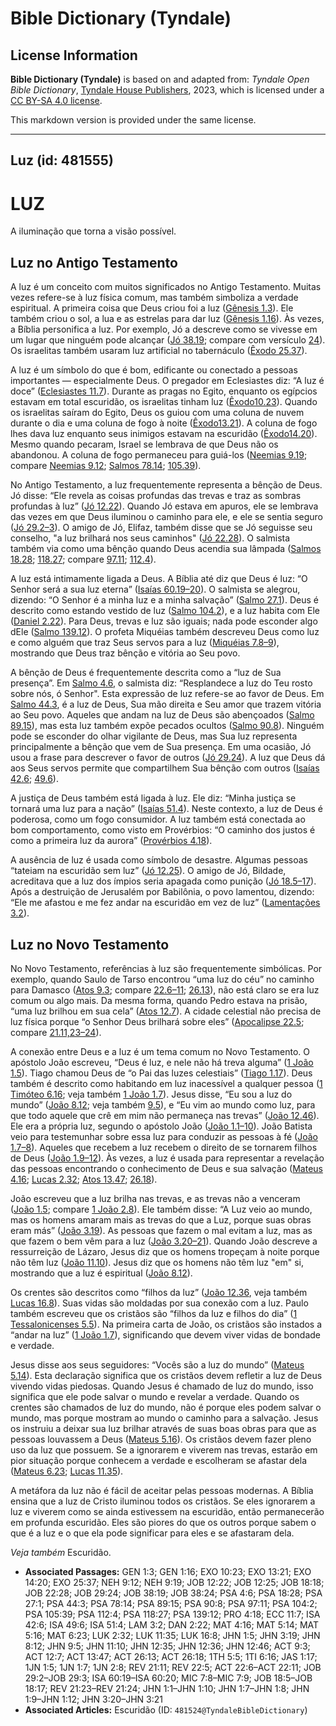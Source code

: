 # Bible Dictionary (Tyndale)

## License Information

**Bible Dictionary (Tyndale)** is based on and adapted from: _Tyndale Open Bible Dictionary_, [Tyndale House Publishers](https://tyndaleopenresources.com/), 2023, which is licensed under a [CC BY-SA 4.0 license](https://creativecommons.org/licenses/by-sa/4.0/legalcode.en).

This markdown version is provided under the same license.



--------------------------------

## Luz (id: 481555)

LUZ
===

A iluminação que torna a visão possível.

Luz no Antigo Testamento
------------------------

A luz é um conceito com muitos significados no Antigo Testamento. Muitas vezes refere\-se à luz física comum, mas também simboliza a verdade espiritual. A primeira coisa que Deus criou foi a luz ([Gênesis 1\.3](https://ref.ly/Gen1:3)). Ele também criou o sol, a lua e as estrelas para dar luz ([Gênesis 1\.16](https://ref.ly/Gen1:16)). Às vezes, a Bíblia personifica a luz. Por exemplo, Jó a descreve como se vivesse em um lugar que ninguém pode alcançar ([Jó 38\.19](https://ref.ly/Job38:19); compare com versículo [24](https://ref.ly/Job38:24)). Os israelitas também usaram luz artificial no tabernáculo ([Êxodo 25\.37](https://ref.ly/Exod25:37)).

A luz é um símbolo do que é bom, edificante ou conectado a pessoas importantes — especialmente Deus. O pregador em Eclesiastes diz: “A luz é doce” ([Eclesiastes 11\.7](https://ref.ly/Eccl11:7)). Durante as pragas no Egito, enquanto os egípcios estavam em total escuridão, os israelitas tinham luz ([Êxodo10\.23](https://ref.ly/Exod10:23)). Quando os israelitas saíram do Egito, Deus os guiou com uma coluna de nuvem durante o dia e uma coluna de fogo à noite ([Êxodo13\.21](https://ref.ly/Exod13:21)). A coluna de fogo lhes dava luz enquanto seus inimigos estavam na escuridão ([Êxodo14\.20](https://ref.ly/Exod14:20)). Mesmo quando pecaram, Israel se lembrava de que Deus não os abandonou. A coluna de fogo permaneceu para guiá\-los ([Neemias 9\.19](https://ref.ly/Neh9:19); compare [Neemias 9\.12](https://ref.ly/Neh9:12); [Salmos 78\.14](https://ref.ly/Ps78:14); [105\.39](https://ref.ly/Ps105:39)).

No Antigo Testamento, a luz frequentemente representa a bênção de Deus. Jó disse: “Ele revela as coisas profundas das trevas e traz as sombras profundas à luz” ([Jó 12\.22](https://ref.ly/Job12:22)). Quando Jó estava em apuros, ele se lembrava das vezes em que Deus iluminou o caminho para ele, e ele se sentia seguro ([Jó 29\.2–3](https://ref.ly/Job29:2-Job29:3)). O amigo de Jó, Elifaz, também disse que se Jó seguisse seu conselho, "a luz brilhará nos seus caminhos" ([Jó 22\.28](https://ref.ly/Job22:28)). O salmista também via como uma bênção quando Deus acendia sua lâmpada ([Salmos 18\.28](https://ref.ly/Ps18:28); [118\.27](https://ref.ly/Ps118:27); compare [97\.11](https://ref.ly/Ps97:11); [112\.4](https://ref.ly/Ps112:4)).

A luz está intimamente ligada a Deus. A Bíblia até diz que Deus é luz: “O Senhor será a sua luz eterna” ([Isaías 60\.19–20](https://ref.ly/Isa60:19-Isa60:20)). O salmista se alegrou, dizendo: “O Senhor é a minha luz e a minha salvação” ([Salmo 27\.1](https://ref.ly/Ps27:1)). Deus é descrito como estando vestido de luz ([Salmo 104\.2](https://ref.ly/Ps104:2)), e a luz habita com Ele ([Daniel 2\.22](https://ref.ly/Dan2:22)). Para Deus, trevas e luz são iguais; nada pode esconder algo dEle ([Salmo 139\.12](https://ref.ly/Ps139:12)). O profeta Miquéias também descreveu Deus como luz e como alguém que traz Seus servos para a luz ([Miquéias 7\.8–9](https://ref.ly/Mic7:8-Mic7:9)), mostrando que Deus traz bênção e vitória ao Seu povo.

A bênção de Deus é frequentemente descrita como a “luz de Sua presença”. Em [Salmo 4\.6](https://ref.ly/Ps4:6), o salmista diz: “Resplandece a luz do Teu rosto sobre nós, ó Senhor". Esta expressão de luz refere\-se ao favor de Deus. Em [Salmo 44\.3](https://ref.ly/Ps44:3), é a luz de Deus, Sua mão direita e Seu amor que trazem vitória ao Seu povo. Aqueles que andam na luz de Deus são abençoados ([Salmo 89\.15](https://ref.ly/Ps89:15)), mas esta luz também expõe pecados ocultos ([Salmo 90\.8](https://ref.ly/Ps90:8)). Ninguém pode se esconder do olhar vigilante de Deus, mas Sua luz representa principalmente a bênção que vem de Sua presença. Em uma ocasião, Jó usou a frase para descrever o favor de outros ([Jó 29\.24](https://ref.ly/Job29:24)). A luz que Deus dá aos Seus servos permite que compartilhem Sua bênção com outros ([Isaías 42\.6](https://ref.ly/Isa42:6); [49\.6](https://ref.ly/Isa49:6)).

A justiça de Deus também está ligada à luz. Ele diz: “Minha justiça se tornará uma luz para a nação” ([Isaías 51\.4](https://ref.ly/Isa51:4)). Neste contexto, a luz de Deus é poderosa, como um fogo consumidor. A luz também está conectada ao bom comportamento, como visto em Provérbios: “O caminho dos justos é como a primeira luz da aurora” ([Provérbios 4\.18](https://ref.ly/Prov4:18)).

A ausência de luz é usada como símbolo de desastre. Algumas pessoas “tateiam na escuridão sem luz” ([Jó 12\.25](https://ref.ly/Job12:25)). O amigo de Jó, Bildade, acreditava que a luz dos ímpios seria apagada como punição ([Jó 18\.5–17](https://ref.ly/Job18:5-Job18:17)). Após a destruição de Jerusalém por Babilônia, o povo lamentou, dizendo: “Ele me afastou e me fez andar na escuridão em vez de luz” ([Lamentações 3\.2](https://ref.ly/Lam3:2)).

Luz no Novo Testamento
----------------------

No Novo Testamento, referências à luz são frequentemente simbólicas. Por exemplo, quando Saulo de Tarso encontrou “uma luz do céu” no caminho para Damasco ([Atos 9\.3](https://ref.ly/Acts9:3); compare [22\.6–11](https://ref.ly/Acts22:6-Acts22:11); [26\.13](https://ref.ly/Acts26:13)), não está claro se era luz comum ou algo mais. Da mesma forma, quando Pedro estava na prisão, “uma luz brilhou em sua cela” ([Atos 12\.7](https://ref.ly/Acts12:7)). A cidade celestial não precisa de luz física porque “o Senhor Deus brilhará sobre eles” ([Apocalipse 22\.5](https://ref.ly/Rev22:5); compare [21\.11,23–24](https://ref.ly/Rev21:11)).

A conexão entre Deus e a luz é um tema comum no Novo Testamento. O apóstolo João escreveu, “Deus é luz, e nele não há treva alguma” ([1 João 1\.5](https://ref.ly/1John1:5)). Tiago chamou Deus de “o Pai das luzes celestiais” ([Tiago 1\.17](https://ref.ly/Jas1:17)). Deus também é descrito como habitando em luz inacessível a qualquer pessoa ([1 Timóteo 6\.16](https://ref.ly/1Tim6:16); veja também [1 João 1\.7](https://ref.ly/1John1:7)). Jesus disse, “Eu sou a luz do mundo” ([João 8\.12](https://ref.ly/John8:12); veja também [9\.5](https://ref.ly/John9:5)), e “Eu vim ao mundo como luz, para que todo aquele que crê em mim não permaneça nas trevas” ([João 12\.46](https://ref.ly/John12:46)). Ele era a própria luz, segundo o apóstolo João ([João 1\.1–10](https://ref.ly/John1:1-John1:10)). João Batista veio para testemunhar sobre essa luz para conduzir as pessoas à fé ([João 1\.7–8](https://ref.ly/John1:7-John1:8)). Aqueles que recebem a luz recebem o direito de se tornarem filhos de Deus ([João 1\.9–12](https://ref.ly/John1:9-John1:12)). Às vezes, a luz é usada para representar a revelação das pessoas encontrando o conhecimento de Deus e sua salvação ([Mateus 4\.16](https://ref.ly/Matt4:16); [Lucas 2\.32](https://ref.ly/Luke2:32); [Atos 13\.47](https://ref.ly/Acts13:47); [26\.18](https://ref.ly/Acts26:18)).

João escreveu que a luz brilha nas trevas, e as trevas não a venceram ([João 1\.5](https://ref.ly/John1:5); compare [1 João 2\.8](https://ref.ly/1John2:8)). Ele também disse: “A Luz veio ao mundo, mas os homens amaram mais as trevas do que a Luz, porque suas obras eram más” ([João 3\.19](https://ref.ly/John3:19)). As pessoas que fazem o mal evitam a luz, mas as que fazem o bem vêm para a luz ([João 3\.20–21](https://ref.ly/John3:20-John3:21)). Quando João descreve a ressurreição de Lázaro, Jesus diz que os homens tropeçam à noite porque não têm luz ([João 11\.10](https://ref.ly/John11:10)). Jesus diz que os homens não têm luz "em" si, mostrando que a luz é espiritual ([João 8\.12](https://ref.ly/John8:12)).

Os crentes são descritos como “filhos da luz” ([João 12\.36](https://ref.ly/John12:36), veja também [Lucas 16\.8](https://ref.ly/Luke16:8)). Suas vidas são moldadas por sua conexão com a luz. Paulo também escreveu que os cristãos são “filhos da luz e filhos do dia” ([1 Tessalonicenses 5\.5](https://ref.ly/1Thess5:5)). Na primeira carta de João, os cristãos são instados a “andar na luz” ([1 João 1\.7](https://ref.ly/1John1:7)), significando que devem viver vidas de bondade e verdade.

Jesus disse aos seus seguidores: “Vocês são a luz do mundo” ([Mateus 5\.14](https://ref.ly/Matt5:14)). Esta declaração significa que os cristãos devem refletir a luz de Deus vivendo vidas piedosas. Quando Jesus é chamado de luz do mundo, isso significa que ele pode salvar o mundo e revelar a verdade. Quando os crentes são chamados de luz do mundo, não é porque eles podem salvar o mundo, mas porque mostram ao mundo o caminho para a salvação. Jesus os instruiu a deixar sua luz brilhar através de suas boas obras para que as pessoas louvassem a Deus ([Mateus 5\.16](https://ref.ly/Matt5:14)). Os cristãos devem fazer pleno uso da luz que possuem. Se a ignorarem e viverem nas trevas, estarão em pior situação porque conhecem a verdade e escolheram se afastar dela ([Mateus 6\.23](https://ref.ly/Matt6:23); [Lucas 11\.35](https://ref.ly/Luke11:35)).

A metáfora da luz não é fácil de aceitar pelas pessoas modernas. A Bíblia ensina que a luz de Cristo iluminou todos os cristãos. Se eles ignorarem a luz e viverem como se ainda estivessem na escuridão, então permanecerão em profunda escuridão. Eles são piores do que os outros porque sabem o que é a luz e o que ela pode significar para eles e se afastaram dela.

*Veja também* Escuridão.

* **Associated Passages:** GEN 1:3; GEN 1:16; EXO 10:23; EXO 13:21; EXO 14:20; EXO 25:37; NEH 9:12; NEH 9:19; JOB 12:22; JOB 12:25; JOB 18:18; JOB 22:28; JOB 29:24; JOB 38:19; JOB 38:24; PSA 4:6; PSA 18:28; PSA 27:1; PSA 44:3; PSA 78:14; PSA 89:15; PSA 90:8; PSA 97:11; PSA 104:2; PSA 105:39; PSA 112:4; PSA 118:27; PSA 139:12; PRO 4:18; ECC 11:7; ISA 42:6; ISA 49:6; ISA 51:4; LAM 3:2; DAN 2:22; MAT 4:16; MAT 5:14; MAT 5:16; MAT 6:23; LUK 2:32; LUK 11:35; LUK 16:8; JHN 1:5; JHN 3:19; JHN 8:12; JHN 9:5; JHN 11:10; JHN 12:35; JHN 12:36; JHN 12:46; ACT 9:3; ACT 12:7; ACT 13:47; ACT 26:13; ACT 26:18; 1TH 5:5; 1TI 6:16; JAS 1:17; 1JN 1:5; 1JN 1:7; 1JN 2:8; REV 21:11; REV 22:5; ACT 22:6–ACT 22:11; JOB 29:2–JOB 29:3; ISA 60:19–ISA 60:20; MIC 7:8–MIC 7:9; JOB 18:5–JOB 18:17; REV 21:23–REV 21:24; JHN 1:1–JHN 1:10; JHN 1:7–JHN 1:8; JHN 1:9–JHN 1:12; JHN 3:20–JHN 3:21
* **Associated Articles:** Escuridão (ID: `481524@TyndaleBibleDictionary`)

